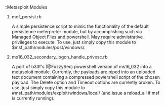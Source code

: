 ::Metasploit Modules

1. mof_persist.rb

   A simple persistence script to mimic the functionality of the default persistence meterpreter module, but by accomplishing such via Managed Object Files and powershell.  May require admiistrative privileges to execute.  To use, just simply copy this module to $msf_path/modules/post/windows/.

2. ms16_032_secondary_logon_handle_privesc.rb

   A port of b33f's (@FuzzySec) powershell version of ms16_032 into a metasploit module.  Currently, the payloads are piped into an uploaded text document containing a compressed powershell script of the chosen payload.  The Delete option and Timeout options are currently broken.  To use, just simply copy this module to #msf_path/modules/exploit/windows/local/ (and issue a reload_all if msf is currently running).
